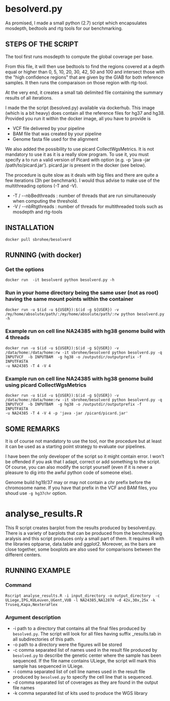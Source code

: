 # besolverd.py

As promised, I made a small python (2.7) script which encapsulates
mosdepth, bedtools and rtg tools for our benchmarking.

## STEPS OF THE SCRIPT

The tool first runs mosdepth to compute the global coverage per base.

From this file, it will then use bedtools to find the regions covered
at a depth equal or higher than 0, 5, 10, 20, 30, 42, 50 and 100 and
intersect those with the "high confidence regions" that are given by the
GIAB for both reference samples. It then runs the comparaison on those
region with rtg-tool.

At the very end, it creates a small tab delimited file containing the
summary results of all iterations.

I made the the script (besolved.py) available via dockerhub. This image
(which is a bit heavy) does contain all the reference files for hg37 and
hg38. Provided you run it within the docker image, all you have to
provide is

- VCF file delivered by your pipeline
- BAM file that was created by your pipeline
- Genome fasta file used for the alignment

We also added the possibility to use picard CollectWgsMetrics. It is not mandatory to use it as it is a really slow program. To use it, you must specify a to run a valid version of Picard with option (e.g. -p 'java -jar /path/to/picard.jar'). picard.jar is present in the docker (see below).

The procedure is quite slow as it deals with big files and there are
quite a few iterations (3h per benchmark). I would thus advise to make use of the multithreading options (-T and -V).

* -T / --nbBedthreads : number of threads that are run simultaneously when computing the threshold.
* -V / --nbRtgthreads : number of threads for multithreaded tools such as mosdepth and rtg-tools


## INSTALLATION

```
docker pull sbrohee/besolverd
```

## RUNNING (with docker)

### Get the options

```
docker run  -it besolverd python besolverd.py -h
```

### Run in your home directory being the same user (not as root) having the same mount points within the container

```
docker run -u $(id -u ${USER}):$(id -g ${USER}) -v
/my/home/absolute/path/:/my/home/absolute/path/:rw python besolverd.py  -h
```

### Example run on cell line NA24385 with hg38 genome build with 4 threads

```
docker run -u $(id -u ${USER}):$(id -g ${USER}) -v
/data/home:/data/home:rw -it sbrohee/besolverd python besolverd.py -q
INPUTVCF  -b INPUTBAM  -g hg38 -o /outputdir/outputprefix -f INPUTFASTA
-u NA24385 -T 4 -V 4 
```

### Example run on cell line NA24385 with hg38 genome build using picard CollectWgsMetrics

```
docker run -u $(id -u ${USER}):$(id -g ${USER}) -v
/data/home:/data/home:rw -it sbrohee/besolverd python besolverd.py -q
INPUTVCF  -b INPUTBAM  -g hg38 -o /outputdir/outputprefix -f INPUTFASTA
-u NA24385 -T 4 -V 4 -p 'java -jar /picard/picard.jar'
```

## SOME REMARKS

It is of course not mandatory to use the tool, nor the procedure but at
least it can be used as a starting point strategy to evaluate our pipelines.

I have been the only developer of the script so it might contain error.
I won't be offended if you ask that I adapt, correct or add something to
the script. Of course, you can also modify the script yourself (even if
it is never a pleasure to dig into the awful python code of someone else).

Genome build hg19/37 may or may not contain a chr prefix before the chromosome name. If you have that prefix in the VCF and BAM files, you shoud use `-g hg37chr` option.

# analyse_results.R

This R script creates barplot from the results produced by besolverd.py. There is a variety of barplots that can be produced from the benchmarking aralysis and this script produces only a small part of them. It requires R with the libraries optparse, data.table and ggplot2. Moreover, as the bars are close together, some boxplots are also used for comparisons between the different centers.

## RUNNING EXAMPLE
### Command

```
Rscript analyse_results.R -i input_directory -o output_directory  -c ULiege,IPG,KULeuven,UGent,VUB -l NA24385,NA12878 -d 42x,30x,25x -k Truseq,Kapa,NexteraFlex

```

### Argument description

* -i path to a directory that contains all the final files produced by ```besolved.py```. The script will look for all files having suffix _results.tab in all subdirectories of this path.
* -o path to a directory were the figures will be stored
* -c comma separated list of names used in the result file produced by ```besolved.py``` to describe the genetic center where the sample has been sequenced. If the file name contains ULiege, the script will mark this sample has sequenced in ULiege.
* -i comma separated list of cell line names used in the result file produced by ```besolved.py``` to specify the cell line that is sequenced.
* -d comma separated list of coverages as they are found in the output file names
* -k comma separated list of kits used to produce the WGS library


